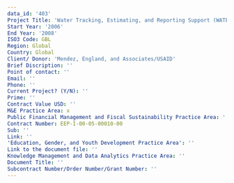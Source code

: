 ```yaml
---
data_id: '403'
Project Title: 'Water Tracking, Estimating, and Reporting Support (WATERS) Program'
Start Year: '2006'
End Year: '2008'
ISO3 Code: GBL
Region: Global
Country: Global
Client/ Donor: 'Mendez, England, and Associates/USAID'
Brief Discription: ''
Point of contact: ''
Email: ''
Phone: ''
Current Project? (Y/N): ''
Prime: ''
Contract Value USD: ''
M&E Practice Area: x
Public Financial Management and Fiscal Sustainability Practice Area: ''
Contract Number: EEP-I-00-05-00010-00
Sub: ''
Link: ''
'Education, Gender, and Youth Development Practice Area': ''
Link to the document file: ''
Knowledge Management and Data Analytics Practice Area: ''
Document Title: ''
Subcontract Number/Order Number/Grant Number: ''
---
```

